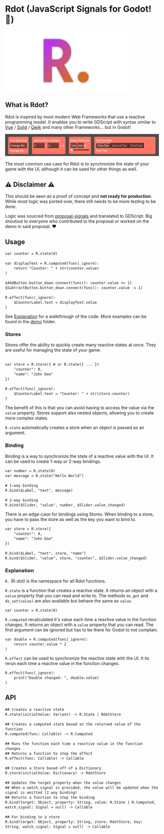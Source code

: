 # Rdot (JavaScript Signals for Godot! 🥳)

<img alt="logo" src="banner.png" height="200">

## What is Rdot?

Rdot is inspired by most modern Web Frameworks that use a reactive programming model. It enables you to write GDScript with syntax similar to [Vue](https://vuejs.org/) / [Solid](https://www.solidjs.com/) / [Qwik](https://qwik.dev/) and many other Frameworks... but in Godot!

![example](example.gif)

The most common use case for Rdot is to synchronize the state of your game with the UI, although it can be used for other things as well.

## ⚠️ Disclaimer ⚠️

This should be seen as a proof of concept and **not ready for production**. While most logic was ported over, there still needs to be more testing to be done.

Logic was sourced from [proposal-signals](https://github.com/proposal-signals/proposal-signals) and translated to GDScript.
Big shoutout to everyone who contributed to the proposal or worked on the demo in said proposal. ❤️

## Usage

```gdscript
var counter = R.state(0)

var displayText = R.computed(func(_ignore):
    return "Counter: " + str(counter.value)
)

$AddButton.button_down.connect(func(): counter.value += 1)
$SubtractButton.button_down.connect(func(): counter.value -= 1)

R.effect(func(_ignore):
    $CounterLabel.text = displayText.value
)
```

See [Explanation](#Explanation) for a walkthrough of the code.
More examples can be found in the [demo](https://github.com/Nitwel/Rdot/tree/main/demo) folder.

### Stores

Stores offer the ability to quickly create many reactive states at once. They are useful for managing the state of your game.

```gdscript

var store = R.store({ # or R.state({ ... })
    "counter": 0,
    "name": "John Doe"
})

R.effect(func(_ignore):
    $CounterLabel.text = "Counter: " + str(store.counter)
)

```

The benefit of this is that you can avoid having to access the value via the `value` property.
Stores support also nested objects, allowing you to create more complex states.

`R.state` automatically creates a store when an object is passed as an argument.

### Binding

Binding is a way to synchronize the state of a reactive value with the UI. It can be used to create 1-way or 2-way bindings.

```gdscript
var number = R.state(0)
var message = R.state("Hello World")

# 1-way binding
R.bind($Label, "text", message)

# 2-way binding
R.bind($Slider, "value", number, $Slider.value_changed)
```

There is an edge-case for bindings using Stores. When binding to a store, you have to pass the store as well as the key you want to bind to.

```gdscript
var store = R.store({
    "counter": 0,
    "name": "John Doe"
})

R.bind($Label, "text", store, "name")
R.bind($Slider, "value", store, "counter", $Slider.value_changed)
```

### Explanation

`R.` (R-dot) is the namespace for all Rdot functions.

`R.state` is a function that creates a reactive state. It returns an object with a `value` property that you can read and write to.
The methods `do_get` and `do_set(value)` are also available but behave the same as `value`.
```gdscript
var counter = R.state(0)
```

`R.computed` recalculated it's value each time a reactive value in the function changes. It returns an object with a `value` property that you can read.
The first argument can be ignored but has to be there for Godot to not complain.
```gdscript
var double = R.computed(func(_ignore):
    return counter.value * 2
)
```

`R.effect` can be used to synchronize the reactive state with the UI. It its rerun each time a reactive value in the function changes.

```gdscript
R.effect(func(_ignore):
    print("Double changed: ", double.value)
)
```

## API

```gdscript
## Creates a reactive state
R.state(initialValue: Variant) -> R.State | RdotStore

## Creates a computed state based on the returned value of the function
R.computed(func: Callable) -> R.Computed

## Runs the function each time a reactive value in the function changes
## Returns a function to stop the effect
R.effect(func: Callable) -> Callable

## Creates a Store based off of a Dictionary
R.store(initialValue: Dictionary) -> RdotStore

## Updates the target property when the value changes
## When a watch_signal is provided, the value will be updated when the signal is emitted (2 way binding)
## Returns a function to stop the binding
R.bind(target: Object, property: String, value: R.State | R.Computed, watch_signal: Signal = null) -> Callable

## For binding to a store
R.bind(target: Object, property: String, store: RdotStore, key: String, watch_signal: Signal = null) -> Callable
```
